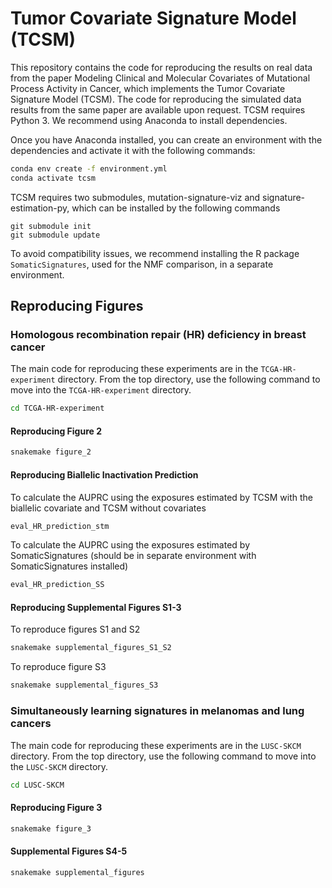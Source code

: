 # Tumor Covariate Signature Model (TCSM)

This repository contains the code for reproducing the results on real data from the paper Modeling Clinical and Molecular Covariates of Mutational Process Activity in Cancer, which implements the Tumor Covariate Signature Model (TCSM). The code for reproducing the simulated data results from the same paper are available upon request. TCSM requires Python 3. We recommend using Anaconda to install dependencies.

Once you have Anaconda installed, you can create an environment with the dependencies and activate it with the following commands:
```bash
conda env create -f environment.yml
conda activate tcsm
```

TCSM requires two submodules, mutation-signature-viz and signature-estimation-py, which can be installed by the following commands
```
git submodule init
git submodule update
```

To avoid compatibility issues, we recommend installing the R package `SomaticSignatures`, used for the NMF comparison, in a separate environment.

## Reproducing Figures

### Homologous recombination repair (HR) deficiency in breast cancer

The main code for reproducing these experiments are in the `TCGA-HR-experiment` directory. From the top directory, use the following command to move into the `TCGA-HR-experiment` directory.

```bash
cd TCGA-HR-experiment
```
#### Reproducing Figure 2
```bash
snakemake figure_2
```

#### Reproducing Biallelic Inactivation Prediction

To calculate the AUPRC using the exposures estimated by TCSM with the biallelic covariate and TCSM without covariates
```bash
eval_HR_prediction_stm
```

To calculate the AUPRC using the exposures estimated by SomaticSignatures (should be in separate environment with SomaticSignatures installed)
```bash
eval_HR_prediction_SS
```

#### Reproducing Supplemental Figures S1-3

To reproduce figures S1 and S2
```bash
snakemake supplemental_figures_S1_S2
```

To reproduce figure S3
```bash
snakemake supplemental_figures_S3
```

### Simultaneously learning signatures in melanomas and lung cancers
The main code for reproducing these experiments are in the `LUSC-SKCM` directory. From the top directory, use the following command to move into the `LUSC-SKCM` directory.

```bash
cd LUSC-SKCM
```

#### Reproducing Figure 3

```bash
snakemake figure_3
```

#### Supplemental Figures S4-5

```bash
snakemake supplemental_figures
```

